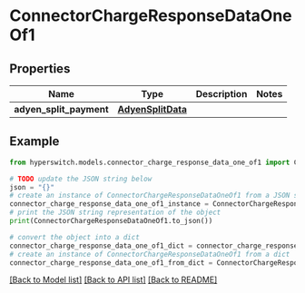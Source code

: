 # ConnectorChargeResponseDataOneOf1


## Properties

Name | Type | Description | Notes
------------ | ------------- | ------------- | -------------
**adyen_split_payment** | [**AdyenSplitData**](AdyenSplitData.md) |  | 

## Example

```python
from hyperswitch.models.connector_charge_response_data_one_of1 import ConnectorChargeResponseDataOneOf1

# TODO update the JSON string below
json = "{}"
# create an instance of ConnectorChargeResponseDataOneOf1 from a JSON string
connector_charge_response_data_one_of1_instance = ConnectorChargeResponseDataOneOf1.from_json(json)
# print the JSON string representation of the object
print(ConnectorChargeResponseDataOneOf1.to_json())

# convert the object into a dict
connector_charge_response_data_one_of1_dict = connector_charge_response_data_one_of1_instance.to_dict()
# create an instance of ConnectorChargeResponseDataOneOf1 from a dict
connector_charge_response_data_one_of1_from_dict = ConnectorChargeResponseDataOneOf1.from_dict(connector_charge_response_data_one_of1_dict)
```
[[Back to Model list]](../README.md#documentation-for-models) [[Back to API list]](../README.md#documentation-for-api-endpoints) [[Back to README]](../README.md)


